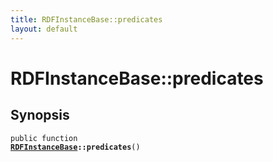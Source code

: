 ```yaml
---
title: RDFInstanceBase::predicates
layout: default
---
```


# RDFInstanceBase::predicates

## Synopsis

<code>public function <b><a href="RDFInstanceBase">RDFInstanceBase</a>::predicates</b>()</code>

